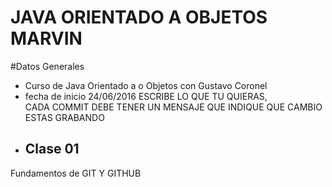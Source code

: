 # JAVA ORIENTADO A OBJETOS MARVIN

#Datos Generales
- Curso de Java Orientado a o Objetos con Gustavo Coronel
- fecha de inicio 24/06/2016
                                                                   ESCRIBE LO QUE TU QUIERAS,  
                                                      CADA COMMIT DEBE TENER UN MENSAJE QUE INDIQUE QUE CAMBIO ESTAS GRABANDO
- ## Clase  01
 
Fundamentos de GIT Y GITHUB
